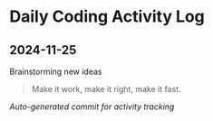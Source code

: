 # Daily Coding Activity Log

## 2024-11-25

Brainstorming new ideas

> Make it work, make it right, make it fast.

*Auto-generated commit for activity tracking*
